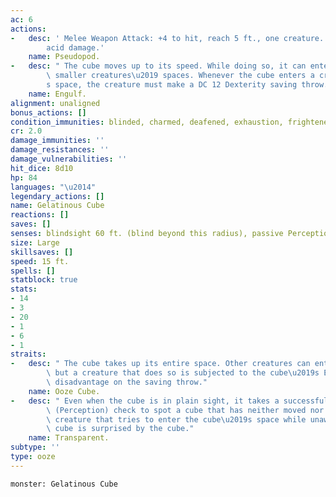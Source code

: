 ```yaml
---
ac: 6
actions:
-   desc: ' Melee Weapon Attack: +4 to hit, reach 5 ft., one creature. Hit: 10 (3d6)
        acid damage.'
    name: Pseudopod.
-   desc: " The cube moves up to its speed. While doing so, it can enter Large or\
        \ smaller creatures\u2019 spaces. Whenever the cube enters a creature\u2019\
        s space, the creature must make a DC 12 Dexterity saving throw."
    name: Engulf.
alignment: unaligned
bonus_actions: []
condition_immunities: blinded, charmed, deafened, exhaustion, frightened, prone
cr: 2.0
damage_immunities: ''
damage_resistances: ''
damage_vulnerabilities: ''
hit_dice: 8d10
hp: 84
languages: "\u2014"
legendary_actions: []
name: Gelatinous Cube
reactions: []
saves: []
senses: blindsight 60 ft. (blind beyond this radius), passive Perception 8
size: Large
skillsaves: []
speed: 15 ft.
spells: []
statblock: true
stats:
- 14
- 3
- 20
- 1
- 6
- 1
straits:
-   desc: " The cube takes up its entire space. Other creatures can enter the space,\
        \ but a creature that does so is subjected to the cube\u2019s Engulf and has\
        \ disadvantage on the saving throw."
    name: Ooze Cube.
-   desc: " Even when the cube is in plain sight, it takes a successful DC 15 Wisdom\
        \ (Perception) check to spot a cube that has neither moved nor attacked. A\
        \ creature that tries to enter the cube\u2019s space while unaware of the\
        \ cube is surprised by the cube."
    name: Transparent.
subtype: ''
type: ooze
---
```

```statblock
monster: Gelatinous Cube
```